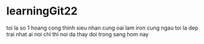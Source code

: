 # learningGit22
toi la so 1
hoang cong thinh
sieu nhan cung oai lam
iron cung ngau
toi la dep trai nhat
ai noi chi thi noi
da thay doi trong sang hom nay
